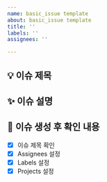 ```yaml
---
name: basic_issue template
about: basic_issue template
title: ''
labels: ''
assignees: ''

---
```


## 💡 이슈 제목


## ✨ 이슈 설명


## 🎯 이슈 생성 후 확인 내용
- [x] 이슈 제목 확인 
- [x] Assignees 설정 
- [x] Labels 설정 
- [x] Projects 설정

